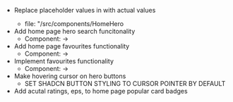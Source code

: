 - Replace placeholder values in <HeroSearh/> with actual values
  - file: "/src/components/HomeHero 
- Add home page hero search funcitonality 
  - Component: <HomeHero /> -> <HeroSearch />
- Add home page favourites functionality
  - Component: <PopularSection /> -> <PopularGrid />
- Implement favourites functionality
  - Component: <PopularSection /> -> <PopularGrid />
- Make hovering cursor on hero buttons
  - SET SHADCN BUTTON STYLING TO CURSOR POINTER BY DEFAULT
- Add acutal ratings, eps, to home page popular card badges